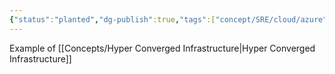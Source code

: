 ```yaml
---
{"status":"planted","dg-publish":true,"tags":["concept/SRE/cloud/azure"],"creation_date":"2024-05-02 18:40","permalink":"/concepts/azure-stack-hci/","dgPassFrontmatter":true}
---
```


Example of [[Concepts/Hyper Converged Infrastructure\|Hyper Converged Infrastructure]]
